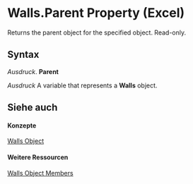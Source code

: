 
# Walls.Parent Property (Excel)

Returns the parent object for the specified object. Read-only.


## Syntax

 _Ausdruck_. **Parent**

 _Ausdruck_ A variable that represents a **Walls** object.


## Siehe auch


#### Konzepte


[Walls Object](9c6f0c5b-dbb8-7d71-44b7-29987e750cd3.md)
#### Weitere Ressourcen


[Walls Object Members](http://msdn.microsoft.com/library/1361366d-6831-3d5c-8b6e-474b1c9d3119%28Office.15%29.aspx)